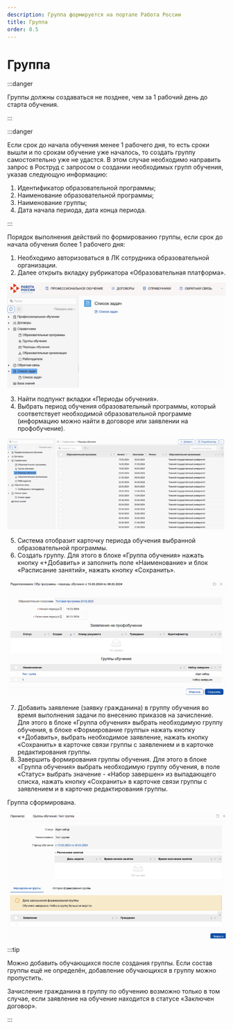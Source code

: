 ```yaml
---
description: Группа формируется на портале Работа России
title: Группа
order: 0.5
---
```


# Группа

:::danger

Группы должны создаваться не позднее, чем за 1 рабочий день до старта обучения.

:::

:::danger

Если срок до начала обучения менее 1 рабочего дня, то есть сроки вышли и по срокам обучение уже началось, то создать группу самостоятельно уже не удастся. В этом случае необходимо направить запрос в Роструд с запросом о создании необходимых групп обучения, указав следующую информацию:

1. Идентификатор образовательной программы;
2. Наименование образовательной программы;
3. Наименование группы;
4. Дата начала периода, дата конца периода.

:::

Порядок выполнения действий по формированию группы, если срок до начала обучения более 1 рабочего дня:

1. Необходимо авторизоваться в ЛК сотрудника образовательной организации.
2. Далее открыть вкладку рубрикатора «Образовательная платформа».

![](<../.gitbook/assets/image (218).png>)

3. Найти подпункт вкладки «Периоды обучения».
4. Выбрать период обучения образовательный программы, который соответствует необходимой образовательной программе (информацию можно найти в договоре или заявлении на профобучение).

![](<../.gitbook/assets/image (219).png>)

5. Система отобразит карточку периода обучения выбранной образовательной программы.
6. Создать группу. Для этого в блоке «Группа обучения» нажать кнопку «+Добавить» и заполнить поле «Наименование» и блок «Расписание занятий», нажать кнопку «Сохранить».

![](<../.gitbook/assets/image (220).png>)

7. Добавить заявление (заявку гражданина) в группу обучения во время выполнения задачи по внесению приказов на зачисление. Для этого в блоке «Группа обучения» выбрать необходимую группу обучения, в блоке «Формирование группы» нажать кнопку «+Добавить», выбрать необходимое заявление, нажать кнопку «Сохранить» в карточке связи группы с заявлением и в карточке редактирования группы.
8. Завершить формирования группы обучения. Для этого в блоке «Группа обучения» выбрать необходимую группу обучения, в поле «Статус» выбрать значение - «Набор завершен» из выпадающего списка, нажать кнопку «Сохранить» в карточке связи группы с заявлением и в карточке редактирования группы.

Группа сформирована.

![](<../.gitbook/assets/image (221).png>)

:::tip

Можно добавить обучающихся после создания группы. Если состав группы ещё не определён, добавление обучающихся в группу можно пропустить.

Зачисление гражданина в группу по обучению возможно только в том случае, если заявление на обучение находится в статусе «Заключен договор».

:::